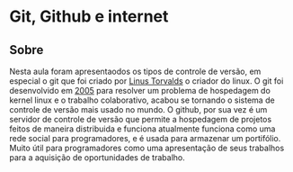 # Git, Github e internet
## Sobre

Nesta aula foram apresentaodos os tipos de controle de versão, em especial o git que foi criado por [Linus Torvalds](https://en.wikipedia.org/wiki/Linus_Torvalds) o criador do linux. O git foi desenvolvido em [2005](https://www.atlassian.com/br/git/tutorials/what-is-git) para resolver um problema de hospedagem do kernel linux e o trabalho colaborativo, acabou se tornando o sistema de controle de versão mais usado no mundo. 
O github, por sua vez é um servidor de controle de versão que permite a hospedagem de projetos feitos de maneira distribuida e funciona atualmente funciona como uma rede social para programadores, e é usada para armazenar um portifólio. Muito útil para programadores como uma apresentação de seus trabalhos para a aquisição de oportunidades de trabalho.